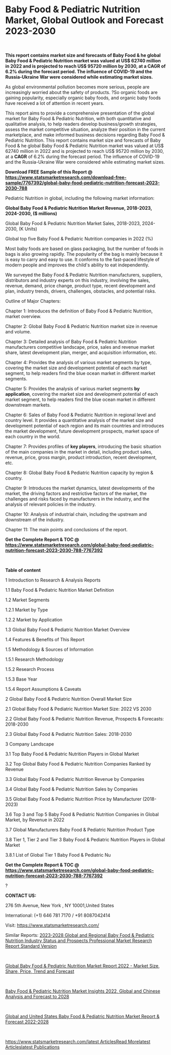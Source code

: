 <h1>Baby Food & Pediatric Nutrition Market, Global Outlook and Forecast 2023-2030</h1><br/><p><strong>This report contains market size and forecasts of Baby Food & he global Baby Food & Pediatric Nutrition market was valued at US$ 62740 million in 2022 and is projected to reach US$ 95720 million by 2030, at a <strong>CAGR</strong> of 6.2% during the forecast period. The influence of COVID-19 and the Russia-Ukraine War were considered while estimating market sizes.</strong></p>
 
 
 
 <p>As global environmental pollution becomes more serious, people are increasingly worried about the safety of products. ?So organic foods are gaining popularity, especially organic baby foods, and organic baby foods have received a lot of attention in recent years.</p>
 
 
 
 <p>This report aims to provide a comprehensive presentation of the global market for Baby Food & Pediatric Nutrition, with both quantitative and qualitative analysis, to help readers develop business/growth strategies, assess the market competitive situation, analyze their position in the current marketplace, and make informed business decisions regarding Baby Food & Pediatric Nutrition. This report contains market size and forecasts of Baby Food & he global Baby Food & Pediatric Nutrition market was valued at US$ 62740 million in 2022 and is projected to reach US$ 95720 million by 2030, at a <strong>CAGR</strong> of 6.2% during the forecast period. The influence of COVID-19 and the Russia-Ukraine War were considered while estimating market sizes.</p>
 
 
 
 <p><strong>Download FREE Sample of this Report @ <a href="https://www.statsmarketresearch.com/download-free-sample/7767392/global-baby-food-pediatric-nutrition-forecast-2023-2030-788">https://www.statsmarketresearch.com/download-free-sample/7767392/global-baby-food-pediatric-nutrition-forecast-2023-2030-788</a></strong></p>
 
 
 
 <p>Pediatric Nutrition in global, including the following market information:</p>
 
 
 
 <p><strong>Global Baby Food & Pediatric Nutrition Market Revenue, 2018-2023, 2024-2030, ($ millions)</strong></p>
 
 
 
 <p>Global Baby Food & Pediatric Nutrition Market Sales, 2018-2023, 2024-2030, (K Units)</p>
 
 
 
 <p>Global top five Baby Food & Pediatric Nutrition companies in 2022 (%)</p>
 
 
 
 <p>Most baby foods are based on glass packaging, but the number of foods in bags is also growing rapidly. The popularity of the bag is mainly because it is easy to carry and easy to use. It conforms to the fast-paced lifestyle of modern people and improves the child&#39;s ability to eat independently.</p>
 
 
 
 <p>We surveyed the Baby Food & Pediatric Nutrition manufacturers, suppliers, distributors and industry experts on this industry, involving the sales, revenue, demand, price change, product type, recent development and plan, industry trends, drivers, challenges, obstacles, and potential risks.</p>
 
 
 
 <p>Outline of Major Chapters:</p>
 
 
 
 <p>Chapter 1: Introduces the definition of Baby Food & Pediatric Nutrition, market overview.</p>
 
 
 
 <p>Chapter 2: Global Baby Food & Pediatric Nutrition market size in revenue and volume.</p>
 
 
 
 <p>Chapter 3: Detailed analysis of Baby Food & Pediatric Nutrition manufacturers competitive landscape, price, sales and revenue market share, latest development plan, merger, and acquisition information, etc.</p>
 
 
 
 <p>Chapter 4: Provides the analysis of various market segments by type, covering the market size and development potential of each market segment, to help readers find the blue ocean market in different market segments.</p>
 
 
 
 <p>Chapter 5: Provides the analysis of various market segments <strong>by application</strong>, covering the market size and development potential of each market segment, to help readers find the blue ocean market in different downstream markets.</p>
 
 
 
 <p>Chapter 6: Sales of Baby Food & Pediatric Nutrition in regional level and country level. It provides a quantitative analysis of the market size and development potential of each region and its main countries and introduces the market development, future development prospects, market space of each country in the world.</p>
 
 
 
 <p>Chapter 7: Provides profiles of <strong>key players</strong>, introducing the basic situation of the main companies in the market in detail, including product sales, revenue, price, gross margin, product introduction, recent development, etc.</p>
 
 
 
 <p>Chapter 8: Global Baby Food & Pediatric Nutrition capacity by region & country.</p>
 
 
 
 <p>Chapter 9: Introduces the market dynamics, latest developments of the market, the driving factors and restrictive factors of the market, the challenges and risks faced by manufacturers in the industry, and the analysis of relevant policies in the industry.</p>
 
 
 
 <p>Chapter 10: Analysis of industrial chain, including the upstream and downstream of the industry.</p>
 
 
 
 <p>Chapter 11: The main points and conclusions of the report.</p>
 
 
 
 <div><b>Get the Complete Report & TOC @ <a href="https://www.statsmarketresearch.com/global-baby-food-pediatric-nutrition-forecast-2023-2030-788-7767392">https://www.statsmarketresearch.com/global-baby-food-pediatric-nutrition-forecast-2023-2030-788-7767392</a></b></div>
 
 
 
 <p><br />
 
 <b>Table of content</b></p>
 
 
 
 <p>1 Introduction to Research & Analysis Reports<br />
 
 1.1 Baby Food & Pediatric Nutrition Market Definition<br />
 
 1.2 Market Segments<br />
 
 1.2.1 Market by Type<br />
 
 1.2.2 Market by Application<br />
 
 1.3 Global Baby Food & Pediatric Nutrition Market Overview<br />
 
 1.4 Features & Benefits of This Report<br />
 
 1.5 Methodology & Sources of Information<br />
 
 1.5.1 Research Methodology<br />
 
 1.5.2 Research Process<br />
 
 1.5.3 Base Year<br />
 
 1.5.4 Report Assumptions & Caveats<br />
 
 2 Global Baby Food & Pediatric Nutrition Overall Market Size<br />
 
 2.1 Global Baby Food & Pediatric Nutrition Market Size: 2022 VS 2030<br />
 
 2.2 Global Baby Food & Pediatric Nutrition Revenue, Prospects & Forecasts: 2018-2030<br />
 
 2.3 Global Baby Food & Pediatric Nutrition Sales: 2018-2030<br />
 
 3 Company Landscape<br />
 
 3.1 Top Baby Food & Pediatric Nutrition Players in Global Market<br />
 
 3.2 Top Global Baby Food & Pediatric Nutrition Companies Ranked by Revenue<br />
 
 3.3 Global Baby Food & Pediatric Nutrition Revenue by Companies<br />
 
 3.4 Global Baby Food & Pediatric Nutrition Sales by Companies<br />
 
 3.5 Global Baby Food & Pediatric Nutrition Price by Manufacturer (2018-2023)<br />
 
 3.6 Top 3 and Top 5 Baby Food & Pediatric Nutrition Companies in Global Market, by Revenue in 2022<br />
 
 3.7 Global Manufacturers Baby Food & Pediatric Nutrition Product Type<br />
 
 3.8 Tier 1, Tier 2 and Tier 3 Baby Food & Pediatric Nutrition Players in Global Market<br />
 
 3.8.1 List of Global Tier 1 Baby Food & Pediatric Nu</p>
 
 
 
 <div><b>Get the Complete Report & TOC @ <a href="https://www.statsmarketresearch.com/global-baby-food-pediatric-nutrition-forecast-2023-2030-788-7767392">https://www.statsmarketresearch.com/global-baby-food-pediatric-nutrition-forecast-2023-2030-788-7767392</a></b></div>
 
 
 
 <p>? </p>
 
 
 
 <p><b>CONTACT US:</b><br />
 
 276 5th Avenue, New York , NY 10001,United States<br />
 
 International: (+1) 646 781 7170 / +91 8087042414<br />
 
 Visit: <a href="https://www.statsmarketresearch.com/">https://www.statsmarketresearch.com/</a><br />
 
 Similar Reports: <a href="https://www.statsmarketresearch.com/global-baby-food-pediatric-nutrition-forecast-2023-2030-788-7767392">2023-2028 Global and Regional Baby Food & Pediatric Nutrition Industry Status and Prospects Professional Market Research Report Standard Version</a><br />
 
 <br />
 
 <a href="https://www.statsmarketresearch.com/global-baby-food-pediatric-nutrition-forecast-2023-2030-788-7767392">Global Baby Food & Pediatric Nutrition Market Report 2022 - Market Size, Share, Price, Trend and Forecast</a><br />
 
 <br />
 
 <a href="https://www.statsmarketresearch.com/global-baby-food-pediatric-nutrition-forecast-2023-2030-788-7767392">Baby Food & Pediatric Nutrition Market Insights 2022, Global and Chinese Analysis and Forecast to 2028</a><br />
 
 <br />
 
 <a href="https://www.statsmarketresearch.com/global-baby-food-pediatric-nutrition-forecast-2023-2030-788-7767392">Global and United States Baby Food & Pediatric Nutrition Market Report & Forecast 2022-2028</a><br />
 
 <br />
 
 <a href="https://gyeongbokgung.com">https://www.statsmarketresearch.com/</a><a href="https://hallyeomaritime.com">latest Articles</a><a href="https://jingwansa.com">Read More</a><a href="https://nguoiviet.jp/">latest Articles</a><a href="https://www.intelmarketresearch.com/">latest Publications</a></p>